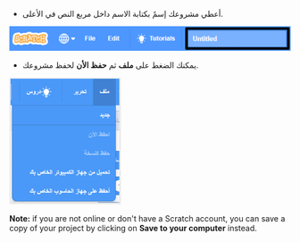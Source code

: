 + أعطي مشروعك إسمً بكتابة الاسم داخل مربع النص في الأعلى.

![مربع النص لمشروع scratch](images/name-annotated.png)

+ يمكنك الضغط على **ملف** ثم **حفظ الأن** لحفظ مشروعك.

![لقطة شاشة](images/save.png)

**Note:** if you are not online or don't have a Scratch account, you can save a copy of your project by clicking on **Save to your computer** instead.